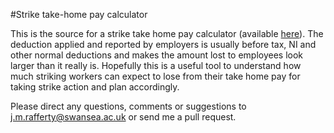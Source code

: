 #Strike take-home pay calculator

This is the source for a strike take home pay calculator (available [here](https://strike-pay-calculator.herokuapp.com/)). The deduction applied and reported by employers is usually before tax, NI and other normal deductions and makes the amount lost to employees look larger than it really is. Hopefully this is a useful tool to understand how much striking workers can expect to lose from their take home pay for taking strike action and plan accordingly.

Please direct any questions, comments or suggestions to [j.m.rafferty@swansea.ac.uk](mailto:j.m.rafferty@swansea.ac.uk) or send me a pull request.